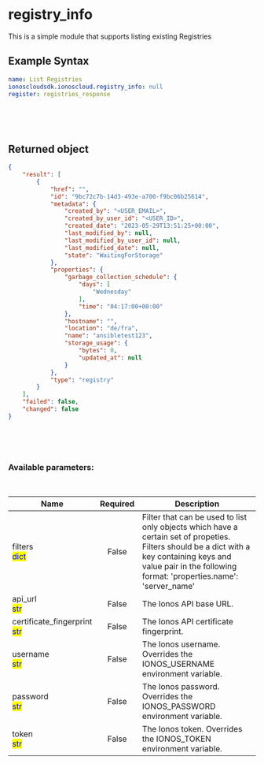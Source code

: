 # registry_info

This is a simple module that supports listing existing Registries

## Example Syntax


```yaml
name: List Registries
ionoscloudsdk.ionoscloud.registry_info: null
register: registries_response

```

&nbsp;

&nbsp;
## Returned object
```json
{
    "result": [
        {
            "href": "",
            "id": "9bc72c7b-14d3-493e-a700-f9bc06b25614",
            "metadata": {
                "created_by": "<USER_EMAIL>",
                "created_by_user_id": "<USER_ID>",
                "created_date": "2023-05-29T13:51:25+00:00",
                "last_modified_by": null,
                "last_modified_by_user_id": null,
                "last_modified_date": null,
                "state": "WaitingForStorage"
            },
            "properties": {
                "garbage_collection_schedule": {
                    "days": [
                        "Wednesday"
                    ],
                    "time": "04:17:00+00:00"
                },
                "hostname": "",
                "location": "de/fra",
                "name": "ansibletest123",
                "storage_usage": {
                    "bytes": 0,
                    "updated_at": null
                }
            },
            "type": "registry"
        }
    ],
    "failed": false,
    "changed": false
}

```

&nbsp;

&nbsp;
### Available parameters:
&nbsp;

<table data-full-width="true">
  <thead>
    <tr>
      <th width="22.8vw">Name</th>
      <th width="10.8vw" align="center">Required</th>
      <th>Description</th>
    </tr>
  </thead>
  <tbody>
  <tr>
  <td>filters<br/><mark style="color:blue;">dict</mark></td>
  <td align="center">False</td>
  <td>Filter that can be used to list only objects which have a certain set of propeties. Filters should be a dict with a key containing keys and value pair in the following format: 'properties.name': 'server_name'</td>
  </tr>
  <tr>
  <td>api_url<br/><mark style="color:blue;">str</mark></td>
  <td align="center">False</td>
  <td>The Ionos API base URL.</td>
  </tr>
  <tr>
  <td>certificate_fingerprint<br/><mark style="color:blue;">str</mark></td>
  <td align="center">False</td>
  <td>The Ionos API certificate fingerprint.</td>
  </tr>
  <tr>
  <td>username<br/><mark style="color:blue;">str</mark></td>
  <td align="center">False</td>
  <td>The Ionos username. Overrides the IONOS_USERNAME environment variable.</td>
  </tr>
  <tr>
  <td>password<br/><mark style="color:blue;">str</mark></td>
  <td align="center">False</td>
  <td>The Ionos password. Overrides the IONOS_PASSWORD environment variable.</td>
  </tr>
  <tr>
  <td>token<br/><mark style="color:blue;">str</mark></td>
  <td align="center">False</td>
  <td>The Ionos token. Overrides the IONOS_TOKEN environment variable.</td>
  </tr>
  </tbody>
</table>
